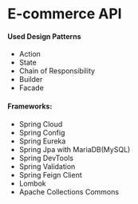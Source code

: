 # E-commerce API 

#### Used Design Patterns
- Action
- State
- Chain of Responsibility
- Builder
- Facade

#### Frameworks:
- Spring Cloud
- Spring Config
- Spring Eureka
- Spring Jpa with MariaDB(MySQL)
- Spring DevTools
- Spring Validation
- Spring Feign Client
- Lombok
- Apache Collections Commons 
